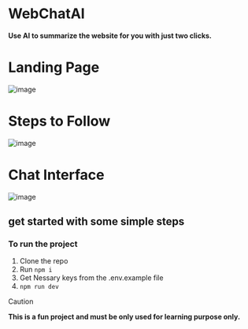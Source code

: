 # WebChatAI
**Use AI to summarize the website for you with just two clicks.**
# Landing Page
![image](https://github.com/user-attachments/assets/9a4daaf9-f201-4cb9-a394-2db58a0eb837)
# Steps to Follow
![image](https://github.com/user-attachments/assets/3aa86c7f-2935-422f-83e6-d92ffa60c96f)
# Chat Interface
![image](https://github.com/user-attachments/assets/23c868ba-fc3f-402d-a6ca-bc29b6929297)
## get started with some simple steps
### To run the project
1. Clone the repo <br>
2. Run `npm i` <br>
3. Get Nessary keys from the .env.example file <br>
4. `npm run dev` <br>

> [!CAUTION]
> **This is a fun project and must be only used for learning purpose only.**
